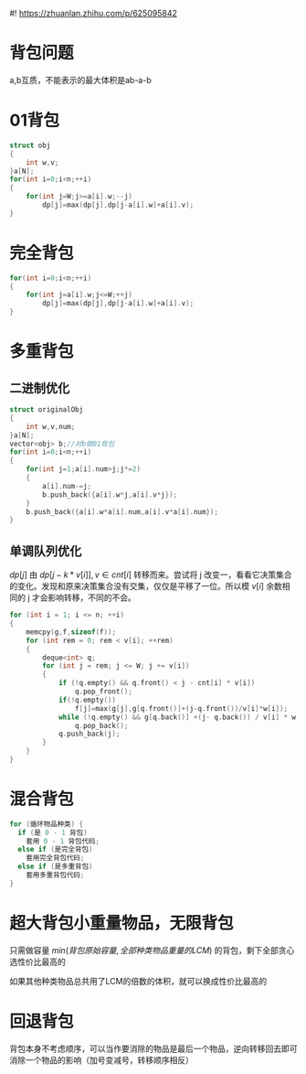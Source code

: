 #! https://zhuanlan.zhihu.com/p/625095842
# 背包问题
a,b互质，不能表示的最大体积是ab-a-b
# 01背包
```cpp
struct obj
{
    int w,v;
}a[N];
for(int i=0;i<n;++i)
{
    for(int j=W;j>=a[i].w;--j)
        dp[j]=max(dp[j],dp[j-a[i].w]+a[i].v);
}
```
# 完全背包
```cpp
for(int i=0;i<n;++i)
{
    for(int j=a[i].w;j<=W;++j)
        dp[j]=max(dp[j],dp[j-a[i].w]+a[i].v);
}
```
# 多重背包
## 二进制优化
```cpp
struct originalObj
{
    int w,v,num;
}a[N];
vector<obj> b;//对b做01背包
for(int i=0;i<n;++i)
{
    for(int j=1;a[i].num>j;j*=2)
    {
        a[i].num-=j;
        b.push_back({a[i].w*j,a[i].v*j});
    }
    b.push_back({a[i].w*a[i].num,a[i].v*a[i].num});
}
```
## 单调队列优化
$dp[j]$ 由 $dp[j-k*v[i]],v\in cnt[i]$ 转移而来。尝试将 j 改变一，看看它决策集合的变化。发现和原来决策集合没有交集，仅仅是平移了一位。所以模 $v[i]$ 余数相同的 j 才会影响转移，不同的不会。
```cpp
for (int i = 1; i <= n; ++i)
{
    memcpy(g,f,sizeof(f));
    for (int rem = 0; rem < v[i]; ++rem)
    {
        deque<int> q;
        for (int j = rem; j <= W; j += v[i])
        {
            if (!q.empty() && q.front() < j - cnt[i] * v[i])
                q.pop_front();
            if(!q.empty())
                f[j]=max(g[j],g[q.front()]+(j-q.front())/v[i]*w[i]);
            while (!q.empty() && g[q.back()] +(j- q.back()) / v[i] * w[i] <= g[j])
                q.pop_back();
            q.push_back(j);
        }
    }
}
```
# 混合背包
```cpp
for (循环物品种类) {
  if (是 0 - 1 背包)
    套用 0 - 1 背包代码;
  else if (是完全背包)
    套用完全背包代码;
  else if (是多重背包)
    套用多重背包代码;
}
```
# 超大背包小重量物品，无限背包
只需做容量 $min(背包原始容量,全部种类物品重量的LCM)$ 的背包，剩下全部贪心选性价比最高的

如果其他种类物品总共用了LCM的倍数的体积，就可以换成性价比最高的
# 回退背包
背包本身不考虑顺序，可以当作要消除的物品是最后一个物品，逆向转移回去即可消除一个物品的影响（加号变减号，转移顺序相反）